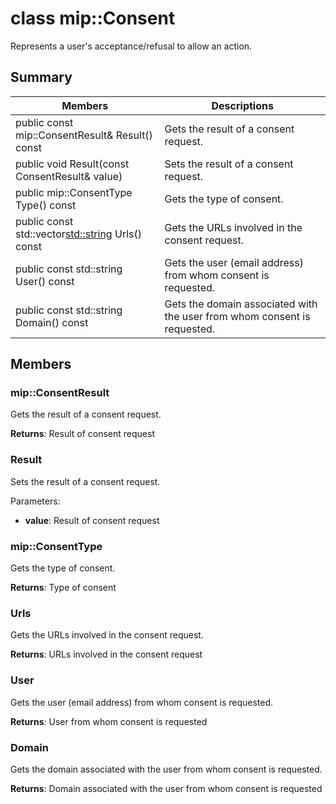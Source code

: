 # class mip::Consent 
Represents a user's acceptance/refusal to allow an action.
  
## Summary
 Members                        | Descriptions                                
--------------------------------|---------------------------------------------
 public const mip::ConsentResult& Result() const  |  Gets the result of a consent request.
 public void Result(const ConsentResult& value)  |  Sets the result of a consent request.
 public mip::ConsentType Type() const  |  Gets the type of consent.
public const std::vector<std::string> Urls() const  |  Gets the URLs involved in the consent request.
 public const std::string User() const  |  Gets the user (email address) from whom consent is requested.
 public const std::string Domain() const  |  Gets the domain associated with the user from whom consent is requested.
  
## Members
  
### mip::ConsentResult
Gets the result of a consent request.

  
**Returns**: Result of consent request
  
### Result
Sets the result of a consent request.

Parameters:  
* **value**: Result of consent request


  
### mip::ConsentType
Gets the type of consent.

  
**Returns**: Type of consent
  
### Urls
Gets the URLs involved in the consent request.

  
**Returns**: URLs involved in the consent request
  
### User
Gets the user (email address) from whom consent is requested.

  
**Returns**: User from whom consent is requested
  
### Domain
Gets the domain associated with the user from whom consent is requested.

  
**Returns**: Domain associated with the user from whom consent is requested